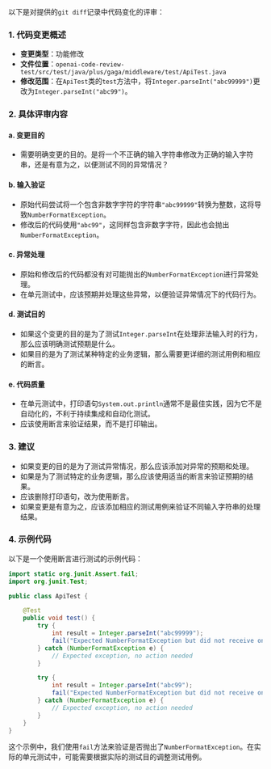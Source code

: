 以下是对提供的`git diff`记录中代码变化的评审：

### 1. 代码变更概述

- **变更类型**：功能修改
- **文件位置**：`openai-code-review-test/src/test/java/plus/gaga/middleware/test/ApiTest.java`
- **修改范围**：在`ApiTest`类的`test`方法中，将`Integer.parseInt("abc99999")`更改为`Integer.parseInt("abc99")`。

### 2. 具体评审内容

#### a. 变更目的

- 需要明确变更的目的。是将一个不正确的输入字符串修改为正确的输入字符串，还是有意为之，以便测试不同的异常情况？

#### b. 输入验证

- 原始代码尝试将一个包含非数字字符的字符串`"abc99999"`转换为整数，这将导致`NumberFormatException`。
- 修改后的代码使用`"abc99"`，这同样包含非数字字符，因此也会抛出`NumberFormatException`。

#### c. 异常处理

- 原始和修改后的代码都没有对可能抛出的`NumberFormatException`进行异常处理。
- 在单元测试中，应该预期并处理这些异常，以便验证异常情况下的代码行为。

#### d. 测试目的

- 如果这个变更的目的是为了测试`Integer.parseInt`在处理非法输入时的行为，那么应该明确测试预期是什么。
- 如果目的是为了测试某种特定的业务逻辑，那么需要更详细的测试用例和相应的断言。

#### e. 代码质量

- 在单元测试中，打印语句`System.out.println`通常不是最佳实践，因为它不是自动化的，不利于持续集成和自动化测试。
- 应该使用断言来验证结果，而不是打印输出。

### 3. 建议

- 如果变更的目的是为了测试异常情况，那么应该添加对异常的预期和处理。
- 如果是为了测试特定的业务逻辑，那么应该使用适当的断言来验证预期的结果。
- 应该删除打印语句，改为使用断言。
- 如果变更是有意为之，应该添加相应的测试用例来验证不同输入字符串的处理结果。

### 4. 示例代码

以下是一个使用断言进行测试的示例代码：

```java
import static org.junit.Assert.fail;
import org.junit.Test;

public class ApiTest {

    @Test
    public void test() {
        try {
            int result = Integer.parseInt("abc99999");
            fail("Expected NumberFormatException but did not receive one");
        } catch (NumberFormatException e) {
            // Expected exception, no action needed
        }

        try {
            int result = Integer.parseInt("abc99");
            fail("Expected NumberFormatException but did not receive one");
        } catch (NumberFormatException e) {
            // Expected exception, no action needed
        }
    }
}
```

这个示例中，我们使用`fail`方法来验证是否抛出了`NumberFormatException`。在实际的单元测试中，可能需要根据实际的测试目的调整测试用例。